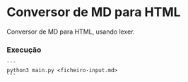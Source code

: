 # Conversor de MD para HTML

Conversor de MD para HTML, usando lexer.

### Execução
    ```
    python3 main.py <ficheiro-input.md>
    ```